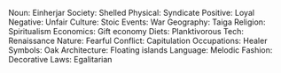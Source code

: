 Noun: Einherjar
Society: Shelled
Physical: Syndicate
Positive: Loyal
Negative: Unfair
Culture: Stoic
Events: War
Geography: Taiga
Religion: Spiritualism
Economics: Gift economy
Diets: Planktivorous
Tech: Renaissance
Nature: Fearful
Conflict: Capitulation
Occupations: Healer
Symbols: Oak
Architecture: Floating islands
Language: Melodic
Fashion: Decorative
Laws: Egalitarian